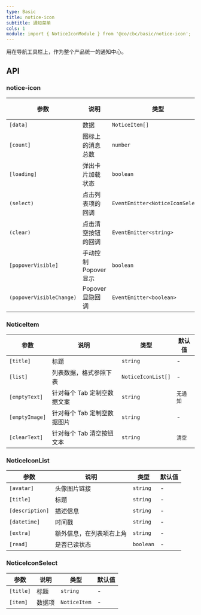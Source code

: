 ```yaml
---
type: Basic
title: notice-icon
subtitle: 通知菜单
cols: 1
module: import { NoticeIconModule } from '@co/cbc/basic/notice-icon';
---
```


用在导航工具栏上，作为整个产品统一的通知中心。

## API

### notice-icon

| 参数 | 说明 | 类型 | 默认值 |
|----|----|----|-----|
| `[data]` | 数据 | `NoticeItem[]` | - |
| `[count]` | 图标上的消息总数 | `number` | - |
| `[loading]` | 弹出卡片加载状态 | `boolean` | `false` |
| `(select)` | 点击列表项的回调 | `EventEmitter<NoticeIconSelect>` | - |
| `(clear)` | 点击清空按钮的回调 | `EventEmitter<string>` | - |
| `[popoverVisible]` | 手动控制Popover显示 | `boolean` | `false` |
| `(popoverVisibleChange)` | Popover显隐回调 | `EventEmitter<boolean>` | - |

### NoticeItem

| 参数 | 说明 | 类型 | 默认值 |
|----|----|----|-----|
| `[title]` | 标题 | `string` | - |
| `[list]` | 列表数据，格式参照下表 | `NoticeIconList[]` | - |
| `[emptyText]` | 针对每个 Tab 定制空数据文案 | `string` | `无通知` |
| `[emptyImage]` | 针对每个 Tab 定制空数据图片 | `string` | - |
| `[clearText]` | 针对每个 Tab 清空按钮文本 | `string` | `清空` |

### NoticeIconList

| 参数 | 说明 | 类型 | 默认值 |
|----|----|----|-----|
| `[avatar]` | 头像图片链接 | `string` | - |
| `[title]` | 标题 | `string` | - |
| `[description]` | 描述信息 | `string` | - |
| `[datetime]` | 时间戳 | `string` | - |
| `[extra]` | 额外信息，在列表项右上角 | `string` | - |
| `[read]` | 是否已读状态 | `boolean` | - |

### NoticeIconSelect

| 参数 | 说明 | 类型 | 默认值 |
|----|----|----|-----|
| `[title]` | 标题 | `string` | - |
| `[item]` | 数据项 | `NoticeItem` | - |
